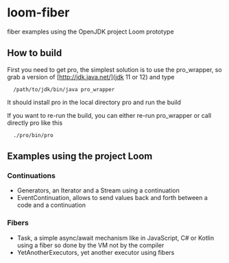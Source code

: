 # loom-fiber
fiber examples using the OpenJDK project Loom prototype

## How to build

First you need to get pro, the simplest solution is to use the pro_wrapper,
so grab a version of [http://jdk.java.net/](jdk 11 or 12) and type
```
  /path/to/jdk/bin/java pro_wrapper
```

It should install pro in the local directory pro and run the build

If you want to re-run the build, you can either re-run pro_wrapper or call directly pro like this
```
  ./pro/bin/pro
```

## Examples using the project Loom

### Continuations

- Generators,
  an Iterator and a Stream using a continuation
- EventContinuation,
  allows to send values back and forth between a code and a continuation


### Fibers

- Task,
  a simple async/await mechanism like in JavaScript, C# or Kotlin using a fiber so done by the VM not by the compiler
- YetAnotherExecutors,
  yet another executor using fibers
